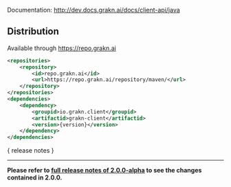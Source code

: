 Documentation: http://dev.docs.grakn.ai/docs/client-api/java

## Distribution

Available through https://repo.grakn.ai
```xml
<repositories>
    <repository>
        <id>repo.grakn.ai</id>
        <url>https://repo.grakn.ai/repository/maven/</url>
    </repository>
</repositories>
<dependencies>
    <dependency>
        <groupid>io.grakn.client</groupid>
        <artifactid>grakn-client</artifactid>
        <version>{version}</version>
    </dependency>
</dependencies>
```

{ release notes }

---

**Please refer to [full release notes of 2.0.0-alpha](https://github.com/graknlabs/client-java/releases/tag/2.0.0-alpha) to see the changes contained in 2.0.0.**
